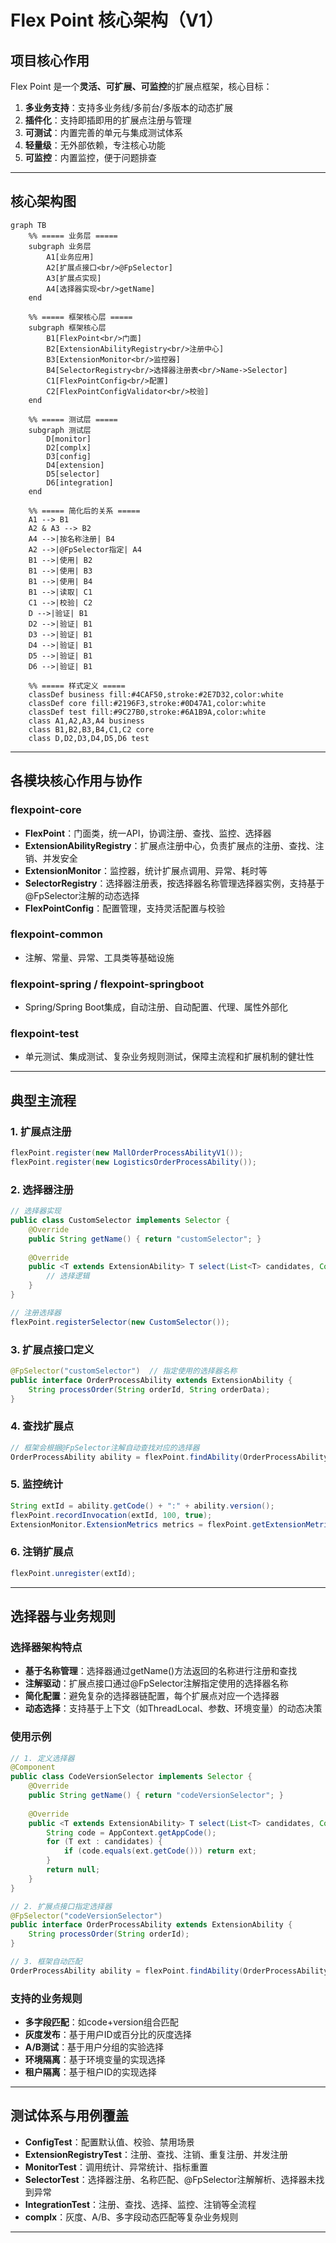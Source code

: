 # Flex Point 核心架构（V1）

## 项目核心作用

Flex Point 是一个**灵活、可扩展、可监控**的扩展点框架，核心目标：

1. **多业务支持**：支持多业务线/多前台/多版本的动态扩展
2. **插件化**：支持即插即用的扩展点注册与管理
3. **可测试**：内置完善的单元与集成测试体系
4. **轻量级**：无外部依赖，专注核心功能
5. **可监控**：内置监控，便于问题排查

---

## 核心架构图

```mermaid
graph TB
    %% ===== 业务层 =====
    subgraph 业务层
        A1[业务应用]
        A2[扩展点接口<br/>@FpSelector]
        A3[扩展点实现]
        A4[选择器实现<br/>getName]
    end

    %% ===== 框架核心层 =====
    subgraph 框架核心层
        B1[FlexPoint<br/>门面]
        B2[ExtensionAbilityRegistry<br/>注册中心]
        B3[ExtensionMonitor<br/>监控器]
        B4[SelectorRegistry<br/>选择器注册表<br/>Name->Selector]
        C1[FlexPointConfig<br/>配置]
        C2[FlexPointConfigValidator<br/>校验]
    end

    %% ===== 测试层 =====
    subgraph 测试层
        D[monitor]
      	D2[complx]
      	D3[config]
      	D4[extension]
      	D5[selector]
      	D6[integration]
    end

    %% ===== 简化后的关系 =====
    A1 --> B1
    A2 & A3 --> B2
    A4 -->|按名称注册| B4
    A2 -->|@FpSelector指定| A4
    B1 -->|使用| B2
    B1 -->|使用| B3
    B1 -->|使用| B4
    B1 -->|读取| C1
    C1 -->|校验| C2
    D -->|验证| B1
    D2 -->|验证| B1
    D3 -->|验证| B1
    D4 -->|验证| B1
    D5 -->|验证| B1
    D6 -->|验证| B1
    
    %% ===== 样式定义 =====
    classDef business fill:#4CAF50,stroke:#2E7D32,color:white
    classDef core fill:#2196F3,stroke:#0D47A1,color:white
    classDef test fill:#9C27B0,stroke:#6A1B9A,color:white
    class A1,A2,A3,A4 business
    class B1,B2,B3,B4,C1,C2 core
    class D,D2,D3,D4,D5,D6 test
```

---

## 各模块核心作用与协作

### flexpoint-core
- **FlexPoint**：门面类，统一API，协调注册、查找、监控、选择器
- **ExtensionAbilityRegistry**：扩展点注册中心，负责扩展点的注册、查找、注销、并发安全
- **ExtensionMonitor**：监控器，统计扩展点调用、异常、耗时等
- **SelectorRegistry**：选择器注册表，按选择器名称管理选择器实例，支持基于@FpSelector注解的动态选择
- **FlexPointConfig**：配置管理，支持灵活配置与校验

### flexpoint-common
- 注解、常量、异常、工具类等基础设施

### flexpoint-spring / flexpoint-springboot
- Spring/Spring Boot集成，自动注册、自动配置、代理、属性外部化

### flexpoint-test
- 单元测试、集成测试、复杂业务规则测试，保障主流程和扩展机制的健壮性

---

## 典型主流程

### 1. 扩展点注册
```java
flexPoint.register(new MallOrderProcessAbilityV1());
flexPoint.register(new LogisticsOrderProcessAbility());
```

### 2. 选择器注册
```java
// 选择器实现
public class CustomSelector implements Selector {
    @Override
    public String getName() { return "customSelector"; }
    
    @Override
    public <T extends ExtensionAbility> T select(List<T> candidates, Context context) {
        // 选择逻辑
    }
}

// 注册选择器
flexPoint.registerSelector(new CustomSelector());
```

### 3. 扩展点接口定义
```java
@FpSelector("customSelector")  // 指定使用的选择器名称
public interface OrderProcessAbility extends ExtensionAbility {
    String processOrder(String orderId, String orderData);
}
```

### 4. 查找扩展点
```java
// 框架会根据@FpSelector注解自动查找对应的选择器
OrderProcessAbility ability = flexPoint.findAbility(OrderProcessAbility.class, context);
```

### 5. 监控统计
```java
String extId = ability.getCode() + ":" + ability.version();
flexPoint.recordInvocation(extId, 100, true);
ExtensionMonitor.ExtensionMetrics metrics = flexPoint.getExtensionMetrics(extId);
```

### 6. 注销扩展点
```java
flexPoint.unregister(extId);
```

---

## 选择器与业务规则

### 选择器架构特点
- **基于名称管理**：选择器通过getName()方法返回的名称进行注册和查找
- **注解驱动**：扩展点接口通过@FpSelector注解指定使用的选择器名称
- **简化配置**：避免复杂的选择器链配置，每个扩展点对应一个选择器
- **动态选择**：支持基于上下文（如ThreadLocal、参数、环境变量）的动态决策

### 使用示例
```java
// 1. 定义选择器
@Component
public class CodeVersionSelector implements Selector {
    @Override
    public String getName() { return "codeVersionSelector"; }
    
    @Override
    public <T extends ExtensionAbility> T select(List<T> candidates, Context context) {
        String code = AppContext.getAppCode();
        for (T ext : candidates) {
            if (code.equals(ext.getCode())) return ext;
        }
        return null;
    }
}

// 2. 扩展点接口指定选择器
@FpSelector("codeVersionSelector")
public interface OrderProcessAbility extends ExtensionAbility {
    String processOrder(String orderId);
}

// 3. 框架自动匹配
OrderProcessAbility ability = flexPoint.findAbility(OrderProcessAbility.class);
```

### 支持的业务规则
- **多字段匹配**：如code+version组合匹配
- **灰度发布**：基于用户ID或百分比的灰度选择
- **A/B测试**：基于用户分组的实验选择
- **环境隔离**：基于环境变量的实现选择
- **租户隔离**：基于租户ID的实现选择

---

## 测试体系与用例覆盖

- **ConfigTest**：配置默认值、校验、禁用场景
- **ExtensionRegistryTest**：注册、查找、注销、重复注册、并发注册
- **MonitorTest**：调用统计、异常统计、指标重置
- **SelectorTest**：选择器注册、名称匹配、@FpSelector注解解析、选择器未找到异常
- **IntegrationTest**：注册、查找、选择、监控、注销等全流程
- **complx**：灰度、A/B、多字段动态匹配等复杂业务规则

---